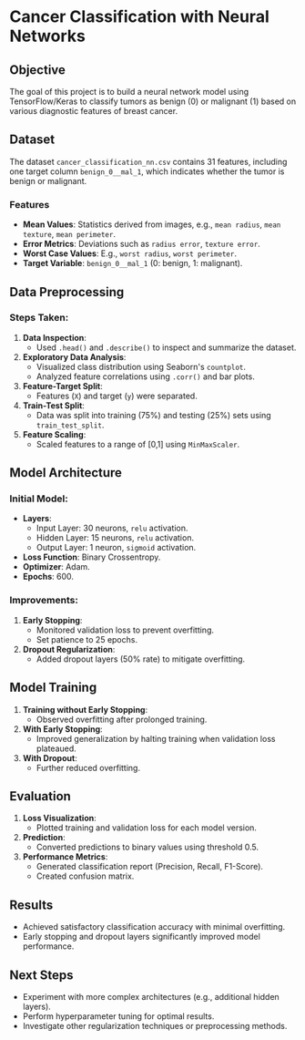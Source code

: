 # Cancer Classification with Neural Networks

## Objective
The goal of this project is to build a neural network model using TensorFlow/Keras to classify tumors as benign (0) or malignant (1) based on various diagnostic features of breast cancer.

## Dataset
The dataset `cancer_classification_nn.csv` contains 31 features, including one target column `benign_0__mal_1`, which indicates whether the tumor is benign or malignant.

### Features
- **Mean Values**: Statistics derived from images, e.g., `mean radius`, `mean texture`, `mean perimeter`.
- **Error Metrics**: Deviations such as `radius error`, `texture error`.
- **Worst Case Values**: E.g., `worst radius`, `worst perimeter`.
- **Target Variable**: `benign_0__mal_1` (0: benign, 1: malignant).

## Data Preprocessing
### Steps Taken:
1. **Data Inspection**:
   - Used `.head()` and `.describe()` to inspect and summarize the dataset.
2. **Exploratory Data Analysis**:
   - Visualized class distribution using Seaborn's `countplot`.
   - Analyzed feature correlations using `.corr()` and bar plots.
3. **Feature-Target Split**:
   - Features (`X`) and target (`y`) were separated.
4. **Train-Test Split**:
   - Data was split into training (75%) and testing (25%) sets using `train_test_split`.
5. **Feature Scaling**:
   - Scaled features to a range of [0,1] using `MinMaxScaler`.

## Model Architecture
### Initial Model:
- **Layers**:
  - Input Layer: 30 neurons, `relu` activation.
  - Hidden Layer: 15 neurons, `relu` activation.
  - Output Layer: 1 neuron, `sigmoid` activation.
- **Loss Function**: Binary Crossentropy.
- **Optimizer**: Adam.
- **Epochs**: 600.

### Improvements:
1. **Early Stopping**:
   - Monitored validation loss to prevent overfitting.
   - Set patience to 25 epochs.
2. **Dropout Regularization**:
   - Added dropout layers (50% rate) to mitigate overfitting.

## Model Training
1. **Training without Early Stopping**:
   - Observed overfitting after prolonged training.
2. **With Early Stopping**:
   - Improved generalization by halting training when validation loss plateaued.
3. **With Dropout**:
   - Further reduced overfitting.

## Evaluation
1. **Loss Visualization**:
   - Plotted training and validation loss for each model version.
2. **Prediction**:
   - Converted predictions to binary values using threshold 0.5.
3. **Performance Metrics**:
   - Generated classification report (Precision, Recall, F1-Score).
   - Created confusion matrix.

## Results
- Achieved satisfactory classification accuracy with minimal overfitting.
- Early stopping and dropout layers significantly improved model performance.

## Next Steps
- Experiment with more complex architectures (e.g., additional hidden layers).
- Perform hyperparameter tuning for optimal results.
- Investigate other regularization techniques or preprocessing methods.
